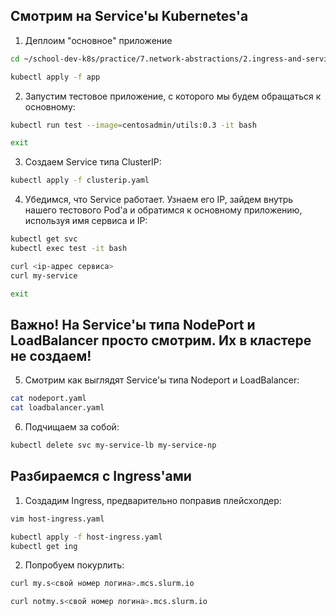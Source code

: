 ## Смотрим на Service'ы Kubernetes'а

1) Деплоим "основное" приложение

```bash
cd ~/school-dev-k8s/practice/7.network-abstractions/2.ingress-and-services/

kubectl apply -f app
```

2) Запустим тестовое приложение, с которого мы будем обращаться к основному:

```bash
kubectl run test --image=centosadmin/utils:0.3 -it bash

exit
```

3) Создаем Service типа ClusterIP:

```bash
kubectl apply -f clusterip.yaml
```

4) Убедимся, что Service работает. Узнаем его IP, зайдем внутрь нашего тестового Pod'а и обратимся к основному приложению, используя имя сервиса и IP:

```bash
kubectl get svc
kubectl exec test -it bash

curl <ip-адрес сервиса>
curl my-service

exit
```

## Важно! На Service'ы типа NodePort и LoadBalancer просто смотрим. Их в кластере не создаем!

5) Смотрим как выглядят Service'ы типа Nodeport и LoadBalancer:

```bash
cat nodeport.yaml
cat loadbalancer.yaml
```

6) Подчищаем за собой:

```bash
kubectl delete svc my-service-lb my-service-np
```

## Разбираемся с Ingress'ами

1) Создадим Ingress, предварительно поправив плейсхолдер:

```bash
vim host-ingress.yaml

kubectl apply -f host-ingress.yaml
kubectl get ing
```

2) Попробуем покурлить:

```bash
curl my.s<свой номер логина>.mcs.slurm.io

curl notmy.s<свой номер логина>.mcs.slurm.io 
```
